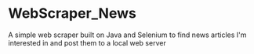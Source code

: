 # WebScraper_News
A simple web scraper built on Java and Selenium to find news articles I'm interested in and post them to a local web server
